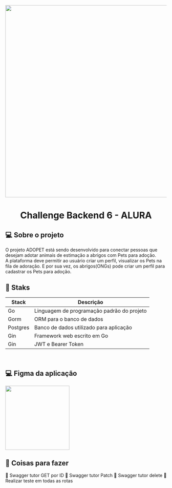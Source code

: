 <div>
<p align="center">
<a href="https://www.alura.com.br/">
<img src="https://i.ytimg.com/vi/d1zJ5LPnAcg/maxresdefault.jpg" width="600"/>
</a>
</p>
</div>

<div>
<h1 align="center"> Challenge Backend 6  - ALURA </h1>
</div>

## 💻 **Sobre o projeto**
O projeto ADOPET está sendo desenvolvido para conectar pessoas que desejam adotar animais de estimação a abrigos com Pets para adoção. <br>
A plataforma deve permitir ao usuário criar um perfil, visualizar os Pets na fila de adoração. E por sua vez, os abrigos(ONGs) pode criar um perfil para cadastrar os Pets para adoção. <br>

## 🔧 **Staks**
| Stack | Descrição                                                     |
| ---------- | -------------------------------------------------------- |
| Go | Linguagem de programação padrão do projeto                       |
| Gorm | ORM para o banco de dados                                      |
| Postgres | Banco de dados utilizado para aplicação                    |
| Gin | Framework web escrito em Go                                     |
| Gin | JWT e Bearer Token                                              |
<br>

## 💻 **Figma da aplicação**

<div>
<p>
 <a href="https://www.figma.com/file/TlfkDoIu8uyjZNla1T8TpH/Challenge---Adopet?node-id=518-11&t=41xluV4oJyX4ARID-0">
 <img src="https://quolum.com/blog/wp-content/uploads/2023/01/coverimage.png" width="200" />
</a>
</p>
</div>

## 🔰 **Coisas para fazer**

🔲 Swagger tutor GET por ID 
🔲 Swagger tutor Patch 
🔲 Swagger tutor delete
🔲 Realizar teste em todas as rotas
